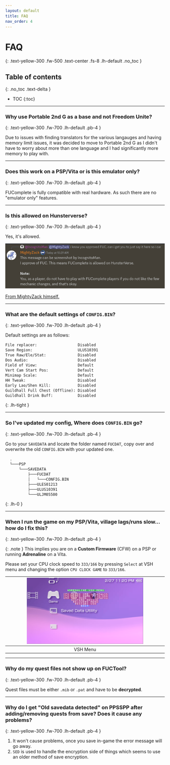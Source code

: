 ```yaml
---
layout: default
title: FAQ
nav_order: 4
---
```


# FAQ
{: .text-yellow-300 .fw-500 .text-center .fs-8 .lh-default .no_toc }

## Table of contents
{: .no_toc .text-delta }

- TOC
{:toc}

---

### Why use Portable 2nd G as a base and not Freedom Unite? 
{: .text-yellow-300 .fw-700 .lh-default .pb-4 }

Due to issues with finding translators for the various langauges and having memory limit issues, it was decided to move to Portable 2nd G as I didn't have to worry about more than one language and I had significantly more memory to play with.

---

### Does this work on a PSP/Vita or is this emulator only? 
{: .text-yellow-300 .fw-700 .lh-default .pb-4 }

FUComplete is fully compatible with real hardware. As such there are no "emulator only" features.

---

### Is this allowed on Hunsterverse?
{: .text-yellow-300 .fw-700 .lh-default .pb-4 }

Yes, it's allowed.

<img src="/assets/images/hv_approved.png">

<a href="https://discord.com/channels/288170871908990976/541678672113958922/1207710203684978739" target="_blank">From MightyZack himself.</a>

---

### What are the default settings of `CONFIG.BIN`?
{: .text-yellow-300 .fw-700 .lh-default .pb-4 }

Default settings are as follows:
```
File replacer:                  Disabled 
Save Region:                    ULUS10391
True Raw/Ele/Stat:              Disabled 
Dos Audio:                      Disabled 
Field of View:                  Default  
Vert Cam Start Pos:             Default  
Minimap Scale:                  Default  
HH Tweak:                       Disabled 
Early Lao/Shen Kill:            Disabled 
Guildhall Full Chest (Offline): Disabled 
Guildhall Drink Buff:           Disabled 
```
{: .lh-tight }

---

### So I've updated my config, Where does `CONFIG.BIN` go?
{: .text-yellow-300 .fw-700 .lh-default .pb-4 }

Go to your `SAVEDATA` and locate the folder named `FUCDAT`, copy over and overwrite the old `CONFIG.BIN` with your updated one.

```
  .
  └───PSP
      └───SAVEDATA
          ├───FUCDAT
          │   └───CONFIG.BIN
          ├───ULES01213
          ├───ULUS10391
          └───ULJM05500
```
{: .lh-0 }

---

### When I run the game on my PSP/Vita, village lags/runs slow... how do I fix this?
{: .text-yellow-300 .fw-700 .lh-default .pb-4 }

{: .note }
This implies you are on a **Custom Firmware** (CFW) on a PSP or running **Adrenaline** on a Vita.

Please set your CPU clock speed to `333/166` by pressing `Select` at VSH menu and changing the option `CPU CLOCK GAME` to `333/166`. 

| <a href="/assets/images/vsh_menu.png" target="_blank"><img src="/assets/images/vsh_menu.png" width="75%"></a> |
|:---:|
| VSH Menu |

---

### Why do my quest files not show up on FUCTool?
{: .text-yellow-300 .fw-700 .lh-default .pb-4 }

Quest files must be either `.mib` or `.pat` and have to be **decrypted**. 

---

### Why do I get "Old savedata detected" on PPSSPP after adding/removing quests from save? Does it cause any problems?
{: .text-yellow-300 .fw-700 .lh-default .pb-4 }

1. It won't cause problems, once you save in-game the error message will go away.
2. `SED` is used to handle the encryption side of things which seems to use an older method of save encryption.
